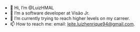 - 👋 Hi, I’m @LuizHMAL
- 👀 I’m a software developer at Visão Jr.
- 🌱 I’m currently trying to reach higher levels on my carreer.
- 📫 How to reach me: email: leite.luizhenrique94@gmail.com.

<!---
LuizHMAL/LuizHMAL is a ✨ special ✨ repository because its `README.md` (this file) appears on your GitHub profile.
You can click the Preview link to take a look at your changes.
--->
